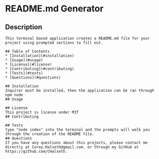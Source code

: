 # README.md Generator
    
## Description
    This terminal based application creates a README.md file for your project using prompted sections to fill out.
    
    ## Table of Contents
    * [Installation](#installation)
    * [Usage](#usage)
    * [License](#license)
    * [Contributing](#contributing)
    * [Tests](#tests)
    * [Questions](#questions)
  
    ## Installation 
    Inquirer must be installed, then the application can be ran through npm node
    ## Usage 
    
    ## License 
    This project is license under MIT
    ## Contributing 
    
    ## Tests
    type "node index" into the terminal and the prompts will walk you through the creation of the README file.
    ## Questions
    If you have any questions about this projects, please contact me directly at Corey.Halseth@gmail.com. or through my GitHub at https://github.com/CHalseth.
    
